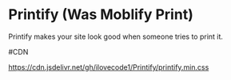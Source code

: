 # Printify (Was Moblify Print)

Printify makes your site look good when someone tries to print it.

#CDN

https://cdn.jsdelivr.net/gh/ilovecode1/Printify/printify.min.css
